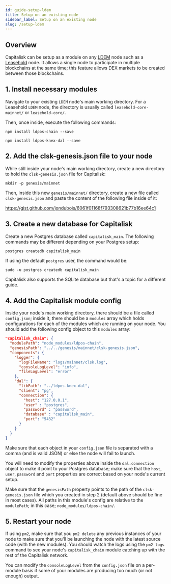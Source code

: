 ```yaml
---
id: guide-setup-ldem
title: Setup on an existing node
sidebar_label: Setup on an existing node
slug: /setup-ldem
---
```


## Overview

Capitalisk can be setup as a module on any [LDEM](https://github.com/Capitalisk/ldem) node such as a [Leasehold](https://leasehold.io/) node.
It allows a single node to participate in multiple blockchains at the same time; this feature allows DEX markets to be created between those blockchains.

## 1. Install necessary modules

Navigate to your existing `LDEM` node's main working directory.
For a Leasehold `LDEM` node, the directory is usually called `leasehold-core-mainnet/` or `leasehold-core/`.

Then, once inside, execute the following commands:

```shell script
npm install ldpos-chain --save
```

```shell script
npm install ldpos-knex-dal --save
```

## 2. Add the clsk-genesis.json file to your node

While still inside your node's main working directory, create a new directory to hold the `clsk-genesis.json` file for Capitalisk:

```shell script
mkdir -p genesis/mainnet
```

Then, inside this new `genesis/mainnet/` directory, create a new file called `clsk-genesis.json` and paste the content of the following file inside of it:

https://gist.github.com/jondubois/6061f01168f793308621b77b16ee64c1

## 3. Create a new database for Capitalisk

Create a new Postgres database called `capitalisk_main`.
The following commands may be different depending on your Postgres setup:

```shell script
postgres createdb capitalisk_main
```

If using the default `postgres` user, the command would be:

```shell script
sudo -u postgres createdb capitalisk_main
```

Capitalisk also supports the SQLite database but that's a topic for a different guide.

## 4. Add the Capitalisk module config

Inside your node's main working directory, there should be a file called `config.json`; inside it, there should be a `modules` array which holds configurations for each of the modules which are running on your node. You should add the following config object to this `modules` array:

```json
"capitalisk_chain": {
  "modulePath": "node_modules/ldpos-chain",
  "genesisPath": "../../genesis/mainnet/clsk-genesis.json",
  "components": {
    "logger": {
      "logFileName": "logs/mainnet/clsk.log",
      "consoleLogLevel": "info",
      "fileLogLevel": "error"
    },
    "dal": {
      "libPath": "../ldpos-knex-dal",
      "client": "pg",
      "connection": {
        "host": "127.0.0.1",
        "user" : "postgres",
        "password" : "password",
        "database" : "capitalisk_main",
        "port": "5432"
      }
    }
  }
}
```

Make sure that each object in your `config.json` file is separated with a comma (and is valid JSON) or else the node will fail to launch.

You will need to modify the properties above inside the `dal.connection` object to make it point to your Postgres database; make sure that the `host`, `user`, `password` and `port` properties are correct based on your node's current setup.

Make sure that the `genesisPath` property points to the path of the `clsk-genesis.json` file which you created in step 2 (default above should be fine in most cases).
All paths in this module's config are relative to the `modulePath`; in this case; `node_modules/ldpos-chain/`.

## 5. Restart your node

If using `pm2`, make sure that you `pm2 delete` any previous instances of your node to make sure that you'll be launching the node with the latest source code (with the new modules).
You should watch the logs using the `pm2 logs` command to see your node's `capitalisk_chain` module catching up with the rest of the Capitalisk network.

You can modify the `consoleLogLevel` from the `config.json` file on a per-module basis if some of your modules are producing too much (or not enough) output.
